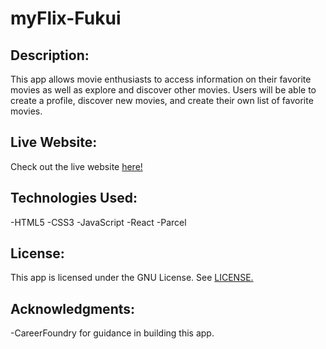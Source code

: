 # myFlix-Fukui

## Description:

This app allows movie enthusiasts to access information on their favorite movies as well as explore and discover other movies.  Users will be able to create a profile, discover new movies, and create their own list of favorite movies.

## Live Website:

Check out the live website [here!]()

## Technologies Used:

-HTML5
-CSS3
-JavaScript
-React
-Parcel

## License: 

This app is licensed under the GNU License. See [LICENSE.](LICENSE)

## Acknowledgments:

-CareerFoundry for guidance in building this app.